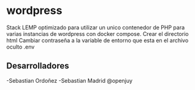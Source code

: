 # wordpress
Stack LEMP optimizado para utilizar un unico contenedor de PHP para varias instancias de wordpress con docker compose.
Crear el directorio html
Cambiar contraseña a la variable de entorno que esta en el archivo oculto .env
## Desarrolladores
-Sebastian Ordoñez
-Sebastian Madrid @openjuy
